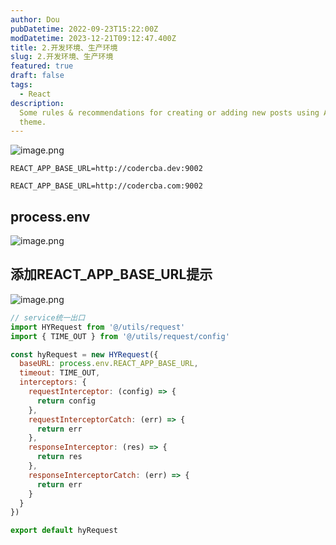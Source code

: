 ```yaml
---
author: Dou
pubDatetime: 2022-09-23T15:22:00Z
modDatetime: 2023-12-21T09:12:47.400Z
title: 2.开发环境、生产环境
slug: 2.开发环境、生产环境
featured: true
draft: false
tags:
  - React
description:
  Some rules & recommendations for creating or adding new posts using AstroPaper
  theme.
---
```


![image.png](https://cdn.nlark.com/yuque/0/2024/png/38733028/1716187224183-fdc6138d-904b-4ece-98f7-7927d5044bf6.png#averageHue=%23c4d5aa&clientId=ueabf1468-bf68-4&from=paste&height=71&id=u764fa52a&originHeight=89&originWidth=359&originalType=binary&ratio=1.25&rotation=0&showTitle=false&size=6058&status=done&style=none&taskId=u0edc84c3-9745-4f5b-a797-a4ddc824936&title=&width=287.2)
```
REACT_APP_BASE_URL=http://codercba.dev:9002
```
```
REACT_APP_BASE_URL=http://codercba.com:9002
```
## **process.env**
![image.png](https://cdn.nlark.com/yuque/0/2024/png/38733028/1716187459339-4a1949a6-9522-4995-87a6-440576b7af83.png#averageHue=%23f3f9fa&clientId=ueabf1468-bf68-4&from=paste&height=189&id=uac5e4dbb&originHeight=236&originWidth=520&originalType=binary&ratio=1.25&rotation=0&showTitle=false&size=42280&status=done&style=none&taskId=ud333f6ff-a840-4661-a760-490d947135c&title=&width=416)
## 添加REACT_APP_BASE_URL提示
![image.png](https://cdn.nlark.com/yuque/0/2024/png/38733028/1716187507589-47764211-c7d2-4fd8-970c-59ef444d8f38.png#averageHue=%23f4f4f3&clientId=ueabf1468-bf68-4&from=paste&height=238&id=u1b44af09&originHeight=297&originWidth=734&originalType=binary&ratio=1.25&rotation=0&showTitle=false&size=31620&status=done&style=none&taskId=ud2e2c297-bf49-4ace-8a0b-6d77d0476d9&title=&width=587.2)
```javascript
// service统一出口
import HYRequest from '@/utils/request'
import { TIME_OUT } from '@/utils/request/config'

const hyRequest = new HYRequest({
  baseURL: process.env.REACT_APP_BASE_URL,
  timeout: TIME_OUT,
  interceptors: {
    requestInterceptor: (config) => {
      return config
    },
    requestInterceptorCatch: (err) => {
      return err
    },
    responseInterceptor: (res) => {
      return res
    },
    responseInterceptorCatch: (err) => {
      return err
    }
  }
})

export default hyRequest
```
